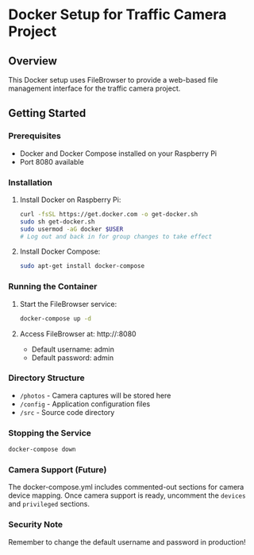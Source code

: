 # Docker Setup for Traffic Camera Project

## Overview
This Docker setup uses FileBrowser to provide a web-based file management interface for the traffic camera project.

## Getting Started

### Prerequisites
- Docker and Docker Compose installed on your Raspberry Pi
- Port 8080 available

### Installation
1. Install Docker on Raspberry Pi:
   ```bash
   curl -fsSL https://get.docker.com -o get-docker.sh
   sudo sh get-docker.sh
   sudo usermod -aG docker $USER
   # Log out and back in for group changes to take effect
   ```

2. Install Docker Compose:
   ```bash
   sudo apt-get install docker-compose
   ```

### Running the Container
1. Start the FileBrowser service:
   ```bash
   docker-compose up -d
   ```

2. Access FileBrowser at: http://<raspberry-pi-ip>:8080
   - Default username: admin
   - Default password: admin

### Directory Structure
- `/photos` - Camera captures will be stored here
- `/config` - Application configuration files
- `/src` - Source code directory

### Stopping the Service
```bash
docker-compose down
```

### Camera Support (Future)
The docker-compose.yml includes commented-out sections for camera device mapping. Once camera support is ready, uncomment the `devices` and `privileged` sections.

### Security Note
Remember to change the default username and password in production!